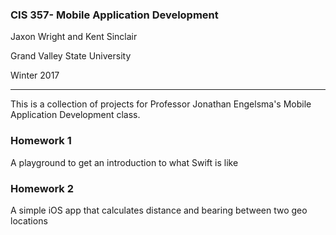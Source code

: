 ### CIS 357- Mobile Application Development
Jaxon Wright and Kent Sinclair

Grand Valley State University

Winter 2017

---

This is a collection of projects for Professor Jonathan Engelsma's Mobile Application Development class.
### Homework 1
A playground to get an introduction to what Swift is like
### Homework 2
A simple iOS app that calculates distance and bearing between two geo locations
